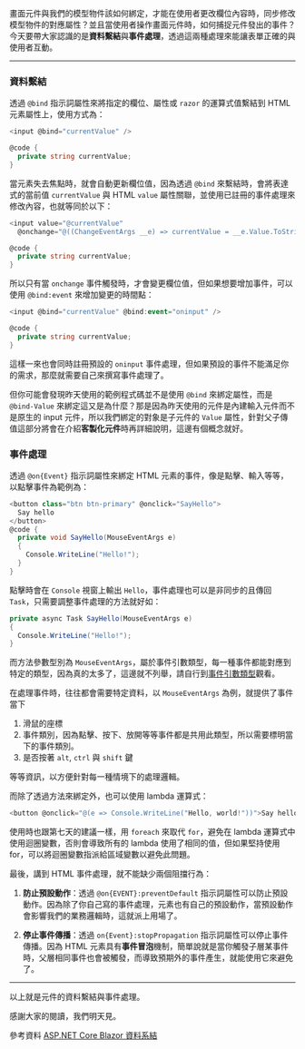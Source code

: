 畫面元件與我們的模型物件該如何綁定，才能在使用者更改欄位內容時，同步修改模型物件的對應屬性？並且當使用者操作畫面元件時，如何捕捉元件發出的事件？今天要帶大家認識的是**資料繫結**與**事件處理**，透過這兩種處理來能讓表單正確的與使用者互動。

---

### 資料繫結

透過 `@bind` 指示詞屬性來將指定的欄位、屬性或 `razor` 的運算式值繫結到 HTML 元素屬性上，使用方式為：

```csharp
<input @bind="currentValue" />

@code {
  private string currentValue;
}
```

當元素失去焦點時，就會自動更新欄位值，因為透過 `@bind` 來繫結時，會將表達式的當前值 `currentValue` 與 HTML `value` 屬性關聯，並使用已註冊的事件處理來修改內容，也就等同於以下：

```csharp
<input value="@currentValue" 
  @onchange="@((ChangeEventArgs __e) => currentValue = __e.Value.ToString())" />

@code {
  private string currentValue;
}
```

所以只有當 `onchange` 事件觸發時，才會變更欄位值，但如果想要增加事件，可以使用 `@bind:event` 來增加變更的時間點：

```csharp
<input @bind="currentValue" @bind:event="oninput" />

@code {
  private string currentValue;
}
```

這樣一來也會同時註冊預設的 `oninput` 事件處理，但如果預設的事件不能滿足你的需求，那麼就需要自己來撰寫事件處理了。

但你可能會發現昨天使用的範例程式碼並不是使用 `@bind` 來綁定屬性，而是 `@bind-Value` 來綁定這又是為什麼？那是因為昨天使用的元件是內建輸入元件而不是原生的 input 元件，所以我們綁定的對象是子元件的 `Value` 屬性，針對父子傳值這部分將會在介紹**客製化元件**時再詳細說明，這邊有個概念就好。

### 事件處理

透過 `@on{Event}` 指示詞屬性來綁定 HTML 元素的事件，像是點擊、輸入等等，以點擊事件為範例為：

```csharp
<button class="btn btn-primary" @onclick="SayHello">
  Say hello
</button>
@code {
  private void SayHello(MouseEventArgs e)
  {
    Console.WriteLine("Hello!");
  }
}
```

點擊時會在 `Console` 視窗上輸出 `Hello`，事件處理也可以是非同步的且傳回 `Task`，只需要調整事件處理的方法就好如：

```csharp
private async Task SayHello(MouseEventArgs e)
{
  Console.WriteLine("Hello!");
}
```

而方法參數型別為 `MouseEventArgs`，屬於事件引數類型，每一種事件都能對應到特定的類型，因為真的太多了，這邊就不列舉，請自行到[事件引數類型]觀看。

在處理事件時，往往都會需要特定資料，以 `MouseEventArgs` 為例，就提供了事件當下

1. 滑鼠的座標
2. 事件類別，因為點擊、按下、放開等等事件都是共用此類型，所以需要標明當下的事件類別。
3. 是否按著 `alt`, `ctrl` 與 `shift` 鍵

等等資訊，以方便針對每一種情境下的處理邏輯。

而除了透過方法來綁定外，也可以使用 lambda 運算式：

```csharp
<button @onclick="@(e => Console.WriteLine("Hello, world!"))">Say hello</button>
```

使用時也跟第七天的建議一樣，用 `foreach` 來取代 `for`，避免在 lambda 運算式中使用迴圈變數，否則會導致所有的 lambda 使用了相同的值，但如果堅持使用 for，可以將迴圈變數指派給區域變數以避免此問題。

最後，講到 HTML 事件處理，就不能缺少兩個阻擋行為：

1. **防止預設動作**：透過 `@on{EVENT}:preventDefault` 指示詞屬性可以防止預設動作。因為除了你自己寫的事件處理，元素也有自己的預設動作，當預設動作會影響我們的業務邏輯時，這就派上用場了。

2. **停止事件傳播**：透過 `on{Event}:stopPropagation` 指示詞屬性可以停止事件傳播。因為 HTML 元素具有**事件冒泡**機制，簡單說就是當你觸發子層某事件時，父層相同事件也會被觸發，而導致預期外的事件產生，就能使用它來避免了。

---

以上就是元件的資料繫結與事件處理。

感謝大家的閱讀，我們明天見。

參考資料
[ASP.NET Core Blazor 資料系結]

[ASP.NET Core Blazor 資料系結]: https://docs.microsoft.com/zh-tw/aspnet/core/blazor/components/data-binding?view=aspnetcore-3.1
[事件引數類型]: https://docs.microsoft.com/zh-tw/aspnet/core/blazor/components/event-handling?view=aspnetcore-3.1#event-argument-types